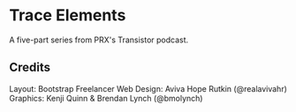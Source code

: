 # Trace Elements

A five-part series from PRX's Transistor podcast.


## Credits

Layout: Bootstrap Freelancer
Web Design: Aviva Hope Rutkin (@realavivahr)
Graphics: Kenji Quinn & Brendan Lynch (@bmolynch)
